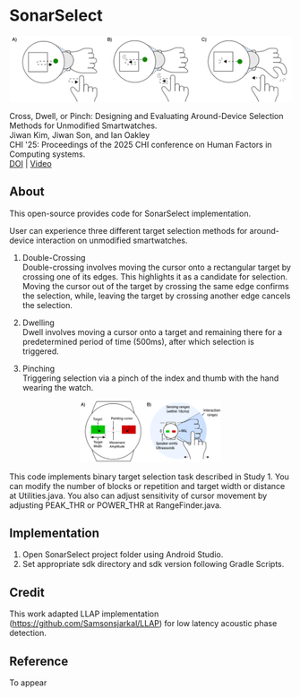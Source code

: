 # SonarSelect
![SonarSelect](SonarSelect.png)

Cross, Dwell, or Pinch: Designing and Evaluating Around-Device Selection Methods for Unmodified Smartwatches.        
Jiwan Kim, Jiwan Son, and Ian Oakley    
CHI '25: Proceedings of the 2025 CHI conference on Human Factors in Computing systems.    
[DOI]() | [Video]()    

## About    
This open-source provides code for SonarSelect implementation.    

User can experience three different target selection methods for around-device interaction on unmodified smartwatches.    

1. Double-Crossing    
Double-crossing involves moving the cursor onto a rectangular target by crossing one of its edges. This highlights it as a candidate for selection. Moving the cursor out of the target by crossing the same edge confirms the selection, while, leaving the target by crossing another edge cancels the selection.    

2. Dwelling    
Dwell involves moving a cursor onto a target and remaining there for a predetermined period of time (500ms), after which selection is triggered.    

3. Pinching    
Triggering selection via a pinch of the index and thumb with the hand wearing the watch.   


<!-- ![SystemUI](system_ui.png){: width="50%"}{: .center}     -->
<p align="center"><img src="system_ui.png" width="50%"></p>

This code implements binary target selection task described in Study 1. You can modify the number of blocks or repetition and target width or distance at Utilities.java. You also can adjust sensitivity of cursor movement by adjusting PEAK_THR or POWER_THR at RangeFinder.java.    

## Implementation    

1. Open SonarSelect project folder using Android Studio.   
2. Set appropriate sdk directory and sdk version following Gradle Scripts.   


## Credit

This work adapted LLAP implementation (https://github.com/Samsonsjarkal/LLAP) for low latency acoustic phase detection. 

## Reference
To appear